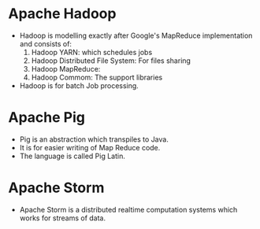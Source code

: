 # Apache Hadoop
- Hadoop is modelling exactly after Google's MapReduce implementation and
consists of:
    1. Hadoop YARN: which schedules jobs
    2. Hadoop Distributed File System: For files sharing
    3. Hadoop MapReduce:
    4. Hadoop Commom: The support libraries
- Hadoop is for batch Job processing.

# Apache Pig
- Pig is an abstraction which transpiles to Java.
- It is for easier writing of Map Reduce code.
- The language is called Pig Latin.

# Apache Storm
- Apache Storm is a distributed realtime computation systems which works
for streams of data.

